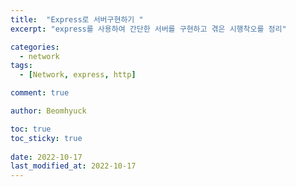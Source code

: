 ```yaml
---
title:  "Express로 서버구현하기 "
excerpt: "express를 사용하여 간단한 서버를 구현하고 겪은 시행착오를 정리"

categories:
  - network
tags:
  - [Network, express, http]

comment: true

author: Beomhyuck

toc: true
toc_sticky: true
 
date: 2022-10-17
last_modified_at: 2022-10-17
---
```

